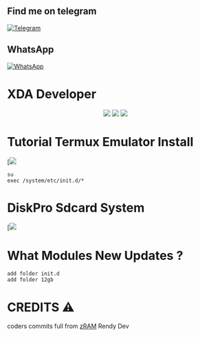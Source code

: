 ## Find me on telegram 
[![Telegram](https://img.shields.io/badge/Rendy-1b77FF.svg?style=for-the-badge&logo=telegram)](https://t.me/CuteInspire)

## WhatsApp
[![WhatsApp](https://img.shields.io/badge/WhatsApp-1b77FF.svg?style=for-the-badge&logo=whatsapp)](https://chat.whatsapp.com/EBA3xOZUrNc41L81ghawVj)

# XDA Developer

<p align="center">
<a href="https://mediafire.com"><img src="https://img.shields.io/badge/XDA-Delevopers-orange.svg?style=flat-square"></a> <a href="https://t.me/modulemod"><img src="https://img.shields.io/badge/Telegram-Group-blue.svg?style=flat-square"></a> <a href="https://t.me/CodeRocket"><img src="https://img.shields.io/badge/Telegram-Channel-blue.svg?style=flat-square"></a>
</p>


# Tutorial Termux Emulator Install
[<img src="https://telegra.ph/file/5ea4e77ad15efbc37827e.jpg">

```
su
exec /system/etc/init.d/*
```

# DiskPro Sdcard System
[<img src="https://telegra.ph/file/7addaff4640918ede4a34.jpg">

# What Modules New Updates ?

```
add folder init.d
add folder 12gb
```

# CREDITS ⚠️
 coders commits full from [zRAM](github.com/Randi356/Zram-Super-Support) Rendy Dev
